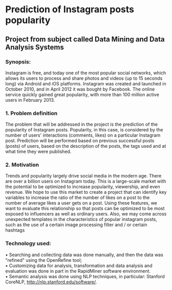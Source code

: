 # Prediction of Instagram posts popularity
## Project from subject called Data Mining and Data Analysis Systems

### Synopsis: </br>
Instagram is free, and today one of the most popular social networks, which allows its users to process and share photos and videos (up to 15 seconds long) via Android and iOS platforms. 
Instagram was created and launched in October 2010, and in April 2012 it was bought by Facebook. The online service quickly gained great popularity, with more than 100 million active users in February 2013.
</br>

### 1. Problem definition
The problem that will be addressed in the project is the prediction of the popularity of Instagram posts. 
Popularity, in this case, is considered by the number of users' interactions (comments, likes) on a particular Instagram post. 
Prediction will be performed based on previous successful posts (posts) of users, based on the description of the posts, the tags used and at what time they were published. </br>
### 2. Motivation
Trends and popularity largely drive social media in the modern age. There are over a billion users on Instagram today. This is a large-scale market with the potential to be optimized to increase popularity, viewership, and even revenue.
We hope to use this market to create a project that can identify key variables to increase the ratio of the number of likes on a post to the number of average likes a user gets on a post. Using these features, we want to evaluate this relationship so that posts can be optimized to be most exposed to influencers as well as ordinary users. Also, we may come across unexpected templates in the characteristics of popular instagram posts, such as the use of a certain image processing filter and / or certain hashtags
</br>
### Technology used:
• Searching and collecting data was done manually, and then the data was "refined" using the OpenRefine tool;</br>
• Customizing data for analysis, transformation and data analysis and evaluation was done in part in the RapidMiner software environment. </br>
• Semantic analysis was done using NLP techniques, in particular: Stanford CoreNLP, http://nlp.stanford.edu/software/.
